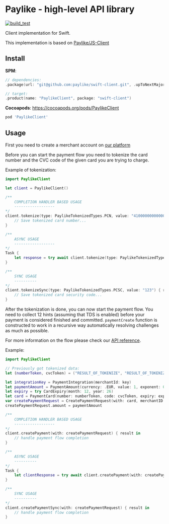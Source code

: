 # Paylike - high-level API library

[![build_test](https://github.com/kocsislaci/swift-client/actions/workflows/build_test.yml/badge.svg?branch=main)](https://github.com/kocsislaci/swift-client/actions/workflows/build_test.yml)

Client implementation for Swift.

This implementation is based on [Paylike/JS-Client](https://github.com/paylike/js-client)

## Install

__SPM__:
```swift
// dependencies: 
.package(url: "git@github.com:paylike/swift-client.git", .upToNextMajor(from: "0.2.0"))

// target:
.product(name: "PaylikeClient", package: "swift-client")
```

__Cocoapods__:
https://cocoapods.org/pods/PaylikeClient
```ruby
pod 'PaylikeClient'
```

## Usage

First you need to create a merchant account on [our platform](https://paylike.io)

Before you can start the payment flow you need to tokenize the card number and the CVC code of the given card you are trying to charge.

Example of tokenization:

```swift
import PaylikeClient

let client = PaylikeClient()

/**
    COMPLETION HANDLER BASED USAGE
    ------------------
*/
client.tokenize(type: PaylikeTokenizedTypes.PCN, value: "4100000000000000") { result in
    // Save tokenized card number...
}

/**
    ASYNC USAGE
    ------------------
*/
Task {
    let response = try await client.tokenize(type: PaylikeTokenizedTypes.PCN, value: "4100000000000000")
}

/**
    SYNC USAGE
    ----------
*/
client.tokenizeSync(type: PaylikeTokenizedTypes.PCSC, value: "123") { result in 
    // Save tokenized card security code...
}
```

After the tokenization is done, you can now start the payment flow. You need to collect 12 hints (assuming that TDS is enabled) before your payment is considered finished and committed. `paymentCreate` function is constructed to work in a recursive way automatically resolving challenges as much as possible.

For more information on the flow please check our [API reference](https://github.com/paylike/api-reference).

Example:

```swift
import PaylikeClient

// Previously got tokenized data:
let (numberToken, cvcToken) = ("RESULT_OF_TOKENIZE", "RESULT_OF_TOKENIZE")

let integrationKey = PaymentIntegration(merchantId: key)
let paymentAmount = PaymentAmount(currency: .EUR, value: 1, exponent: 0)
let expiry = try CardExpiry(month: 12, year: 26)
let card = PaymentCard(number: numberToken, code: cvcToken, expiry: expiry)
var createPaymentRequest = CreatePaymentRequest(with: card, merchantID: integrationKey)
createPaymentRequest.amount = paymentAmount

/**
    COMPLETION HANDLER BASED USAGE
    ------------------
*/
client.createPayment(with: createPaymentRequest) { result in
    // handle payment flow completion
}

/**
    ASYNC USAGE
    ----------
*/
Task {
    let clientResponse = try await client.createPayment(with: createPaymentRequest)
}

/**
    SYNC USAGE
    ----------
*/
client.createPaymentSync(with: createPaymentRequest) { result in
    // handle payment flow completion
}
```
